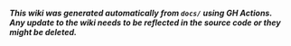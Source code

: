 ***This wiki was generated automatically from `docs/` using GH Actions.***\
***Any update to the wiki needs to be reflected in the source code or they might be deleted.***
